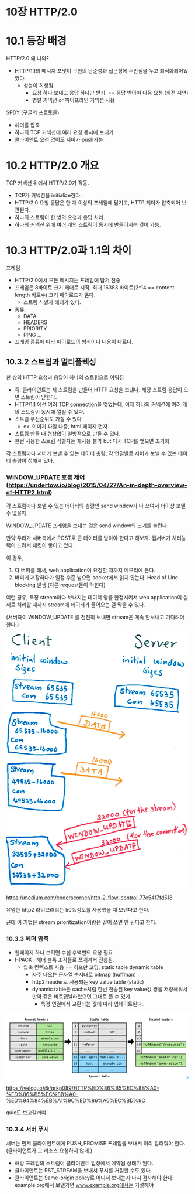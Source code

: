 # 10장 HTTP/2.0

# 10.1 등장 배경

HTTP/2.0 왜 나와?
- HTTP/1.1의 메시지 포맷이 구현의 단순성과 접근성에 주안점을 두고 최적화되어있었다. 
  - 성능이 희생됨.
    - 요청 하나 보내고 응답 하나만 받기. == 응답 받아야 다음 요청 (회전 지연)
    - 병렬 커넥션 or 파이프라인 커넥션 사용

SPDY (구글의 프로토콜)
- 헤더를 압축
- 하나의 TCP 커넥션에 여러 요청 동시에 보내기
- 클라이언트 요청 없이도 서버가 push가능
  
# 10.2 HTTP/2.0 개요

TCP 커넥션 위에서 HTTP/2.0가 작동.
- TCP가 커넥션을 initialize한다.
- HTTP/2.0 요청 응답은 한 개 이상의 프레임에 담기고, HTTP 헤더가 압축되어 보관된다.
- 하나의 스트림이 한 쌍의 요청과 응답 처리.
- 하나의 커넥션 위에 여러 개의 스트림이 동시에 만들어지는 것이 가능.


# 10.3 HTTP/2.0과 1.1의 차이

프레임
- HTTP/2.0에서 모든 메시지는 프레임에 담겨 전송
- 프레임은 8바이트 크기 헤더로 시작, 최대 16383 바이트(2^14 == content length 비트수) 크기 페이로드가 온다.
  - 스트림 식별자 헤더가 있다.
- 종류:
  - DATA
  - HEADERS
  - PRIORITY 
  - PING ...
- 프레임 종류에 따라 페이로드의 형식이나 내용이 다르다.

## 10.3.2 스트림과 멀티플렉싱
한 쌍의 HTTP 요청과 응답이 하나의 스트림으로 이뤄짐
- 즉, 클라이언트는 새 스트림을 만들어 HTTP 요청을 보낸다. 해당 스트림 응답이 오면 스트림이 닫힌다.
- HTTP/1.1 에선 여러 TCP connection을 맺었는데, 이제 하나의 커넥션에 여러 개의 스트림이 동시에 열릴 수 있다.
- 스트림 우선순위도 가질 수 있다
  - ex. 이미지 파일 나중, html 페이지 먼저
- 스트림 만들 때 협상없이 일방적으로 만들 수 있다.
- 한번 사용한 스트림 식별자는 재사용 불가 but 다시 TCP를 맺으면 초기화

각 스트림마다 서버가 보낼 수 있는 데이터 총량, 각 연결별로 서버가 보낼 수 있는 데이터 총량이 정해져 있다.

### WINDOW_UPDATE 흐름 제어 (https://undertow.io/blog/2015/04/27/An-in-depth-overview-of-HTTP2.html)


각 스트림마다 보낼 수 있는 데이터의 총량인 send window가 다 쓰여서 더이상 보낼 수 없을때,

WINDOW_UPDATE 프레임을 보내는 것은 send window의 크기를 늘린다. 

만약 우리가 서버측에서 POST로 큰 데이터를 받아야 한다고 해보자. 웹서버가 처리능력이 느려서 패킷이 쌓이고 있다.

이 경우, 

1. 다 버퍼를 해서, web application이 요청할 때까지 메모리에 둔다.
2. 버퍼에 저장하다가 일정 수준 넘으면 socket에서 읽지 않는다.  Head of Line blocking 발생 (다른 request들이 막힌다)

이런 경우, 특정 stream마다 보내지는 데이터 양을 한정시켜서 web application이 실제로 처리할 때까지 stream에 데이터가 들어오는 걸 막을 수 있다.

(서버측이 WINDOW_UPDATE 를 천천히 보내면 stream은 계속 안보내고 기다려야 한다.)

![img.png](img.png)

https://medium.com/coderscorner/http-2-flow-control-77e54f7fd518

유명한 http2 라이브러리는 50%정도를 사용했을 때 보낸다고 한다.

근데 이 기법은 stream prioritization이랑은 같이 쓰면 안 된다고 한다.


### 10.3.3 헤더 압축
- 웹페이지 하나 보려면 수십 수백번의 요청 필요
- HPACK : 헤더 블록 조각들로 쪼개져서 전송됨. 
  - 압축 컨텍스트 사용 == 허프만 코딩, static table dynamic table 
    - 자주 나오는 문자열 순서대로 bitmap (huffman)
    - http2 header로 사용되는 key value table (static)
    - dynamic table은 cache처럼 한번 전송된 key value값 쌍을 저장해둬서 만약 같은 비트맵날라왔으면 그대로 풀 수 있게.
      - 특정 연결에서 교환되는 값에 따라 업데이트된다.

![img_1.png](img_1.png)

https://velog.io/@fnrkp089/HTTP%ED%86%B5%EC%8B%A0-%ED%86%B5%EC%8B%A0-%ED%94%84%EB%A1%9C%ED%86%A0%EC%BD%9C

quic도 보고갈까여


### 10.3.4 서버 푸시

서버는 먼저 클라이언트에게 PUSH_PROMISE 프레임을 보내서 미리 알려줘야 한다. (클라이언트가 그 리소스 요청하지 않게.)
- 해당 프레임의 스트림이 클라이언트 입장에서 예약됨 상태가 된다.
- 클라이언트는 RST_STREAM을 보내서 푸시를 거절할 수도 있다.
- 클라이언트는 Same-origin policy로 어디서 보내는지 다시 검사해야 한다. example.org에서 보낸거면 www.example.org에서는 거절해야






